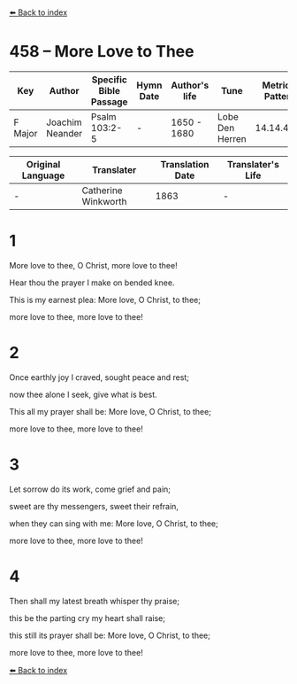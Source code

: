 [⬅️ Back to index](../README.md)

# 458 – More Love to Thee

Key | Author   | Specific Bible Passage     |Hymn Date |Author's life |Tune |Metrical Pattern   |Composer/Source                                                                                        
-- | --------- | ---------------------------|----------|--------------|-----|-------------------|-------------   
F Major  | Joachim Neander      | Psalm 103:2-5 | -  | 1650 - 1680 | Lobe Den Herren | 14.14.4.7.8 | Chorale Book for England, 1863 

Original Language | Translater | Translation Date   | Translater's Life     
----------------- | --------- | --------------------|-------------   
\-  | Catherine Winkworth      | 1863 | -  | 1827 - 1878 



# 1

More love to thee, O Christ, more love to thee!

Hear thou the prayer I make on bended knee.

This is my earnest plea: More love, O Christ, to thee;

more love to thee, more love to thee!



# 2

Once earthly joy I craved, sought peace and rest;

now thee alone I seek, give what is best.

This all my prayer shall be: More love, O Christ, to thee;

more love to thee, more love to thee!



# 3

Let sorrow do its work, come grief and pain;

sweet are thy messengers, sweet their refrain,

when they can sing with me: More love, O Christ, to thee;

more love to thee, more love to thee!



# 4

Then shall my latest breath whisper thy praise;

this be the parting cry my heart shall raise;

this still its prayer shall be: More love, O Christ, to thee;

more love to thee, more love to thee!

[⬅️ Back to index](../README.md)
